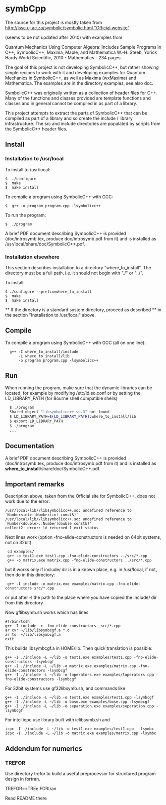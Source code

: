 # symbCpp

The source for this project is mostly taken from [http://issc.uj.ac.za/symbolic/symbolic.html "Official website"](http://issc.uj.ac.za/symbolic/symbolic.html)

(seems to be not updated after 2010) with examples from

Quantum Mechanics Using Computer Algebra: Includes Sample Programs in C++, SymbolicC++, Maxima, Maple, and Mathematica
W.-H. Steeb, Yorick Hardy World Scientific, 2010 - Mathematics - 234 pages.

The goal of this project is not developing SymbolicC++, but rather
showing simple recipes to work with it and developing
examples for Quantum Mechanics in SymbolicC++, as well as Maxima (wxMaxima) and Mathematica.
The examples are in the directory examples, see also doc.

SymbolicC++ was originally written as a collection of header files
for C++. Many of the functions and classes provided are template
functions and classes and in general cannot be compiled in as part
of a library.

This project attempts to extract the parts of SymbolicC++ that can
be compiled as part of a library and so create the include / library
infrastructure. The src and include directories are populated by
scripts from the SymbolicC++ header files.

## Install

### Installation to /usr/local

To install to /usr/local:
```shell
$  ./configure
$  make
$  make install
```

To compile a program using SymbolicC++ with GCC:
```shell
$  g++ -o program program.cpp -lsymbolicc++
```

To run the program:
```shell
$  ./program
```

A brief PDF document describing SymbolicC++ is provided
(doc/introsymb.tex, produce doc/introsymb.pdf from it)
and is installed as /usr/local/share/doc/SymbolicC++.pdf.


### Installation elsewhere

This section describes installation to a directory "where_to_install".
The directory must be a full path, i.e. it should not begin with "./" or
"../".

To install:
```shell
$ ./configure --prefix=where_to_install
$  make
$  make install
```

** If the directory is a standard system directory, proceed as described
** in the section "Installation to /usr/local" above.

## Compile

To compile a program using SymbolicC++ with GCC (all on one line):
```shell
  g++ -I where_to_install/include
      -L where_to_install/lib
      -o program program.cpp -lsymbolicc++
```

## Run

When running the program, make sure that the dynamic libraries can be located,
for example by modifying /etc/ld.so.conf or by setting the LD_LIBRARY_PATH
(for Bourne shell compatible shells)
```bash
  $ ./program
  Shared object "libsymbolicc++.so.3" not found
  $ LD_LIBRARY_PATH=${LD_LIBRARY_PATH}:where_to_install/lib
  $ export LD_LIBRARY_PATH
  $ ./program
  ...
```

## Documentation

A brief PDF document describing SymbolicC++ is provided
(doc/introsymb.tex, produce doc/introsymb.pdf from it)
and is installed as **where_to_install**/share/doc/SymbolicC++.pdf.


## Important remarks

Description above, taken from the Official site for SymbolicC++, does not work due to the error:
```shell
/usr/local/lib//libsymbolicc++.so: undefined reference to `Number<int>::Number(int const&)'
/usr/local/lib//libsymbolicc++.so: undefined reference to `Number<double>::Number(double const&)'
collect2: error: ld returned 1 exit status
```

Next lines work (option -fno-elide-constructors is needed on 64bit systems, not on 32bit):
```shell
 cd examples/
 g++ -o test1.exe test1.cpp -fno-elide-constructors ../src/*.cpp
 g++ -o matrix.exe matrix.cpp -fno-elide-constructors ../src/*.cpp
```

but it works only if include/ dir is in a known place, e.g. in /usr/local,
if not, then do in this directory:
```shell
 g++ -I include -o matrix.exe examples/matrix.cpp -fno-elide-constructors src/*.cpp
```
or put after -I the path to the place where you have copied the include/ dir from this directory


Now gflibsymb.sh works which has lines
```shell
#!/bin/tcsh
g++ -I include -c -fno-elide-constructors  src/*.cpp
ar cvr ~/lib/libsymbcgf.a *.o
ar ts  ~/lib/libsymbcgf.a
exit
```

This builds libsymbcgf.a in HOME/lib. Then quick translation is possible:
```shell
g++ -I ./include -L ~/lib -o test1.exe examples/test1.cpp -fno-elide-constructors -lsymbcgf
g++ -I ./include -L ~/lib -o matrix.exe examples/matrix.cpp -fno-elide-constructors -lsymbcgf
g++ -I ./include -L ~/lib -o loperators.exe examples/loperators.cpp -fno-elide-constructors -lsymbcgf

```

For 32bit systems use gf32libsymb.sh, and commands like
```shell
g++ -I ./include -L ~/lib -o test1.exe examples/test1.cpp -lsymbcgf
g++ -I ./include -L ~/lib -o bose.exe examples/bose.cpp -lsymbcgf
g++ -I ./include -L ~/lib -o separation.exe examples/separation.cpp -lsymbcgf
```

For intel icpc  use library built with iclibsymb.sh and
```shell
icpc -I ./include -L ~/lib -o test1.exe examples/test1.cpp  -lsymbc
icpc -I ./include -L ~/lib -o matrix.exe examples/matrix.cpp -lsymbc
```

## Addendum for numerics

### TREFOR

Use directory trefor to build a useful  preprocessor for structured program design 
in fortran.

TREFOR==TREe FORtran

Read README there
